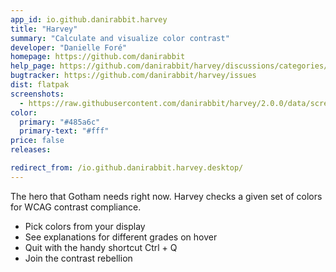 ```yaml
---
app_id: io.github.danirabbit.harvey
title: "Harvey"
summary: "Calculate and visualize color contrast"
developer: "Danielle Foré"
homepage: https://github.com/danirabbit
help_page: https://github.com/danirabbit/harvey/discussions/categories/q-a
bugtracker: https://github.com/danirabbit/harvey/issues
dist: flatpak
screenshots:
  - https://raw.githubusercontent.com/danirabbit/harvey/2.0.0/data/screenshot.png
color:
  primary: "#485a6c"
  primary-text: "#fff"
price: false
releases:

redirect_from: /io.github.danirabbit.harvey.desktop/
---
```


<p>The hero that Gotham needs right now. Harvey checks a given set of colors for WCAG contrast compliance.</p>
<ul>
<li>Pick colors from your display</li>
<li>See explanations for different grades on hover</li>
<li>Quit with the handy shortcut Ctrl + Q</li>
<li>Join the contrast rebellion</li>
</ul>
